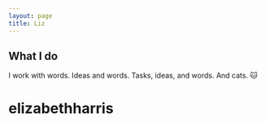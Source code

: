 ```yaml
---
layout: page
title: Liz
---
```


## What I do
I work with words. Ideas and words. Tasks, ideas, and words. And cats.
:cat:

# elizabethharris
